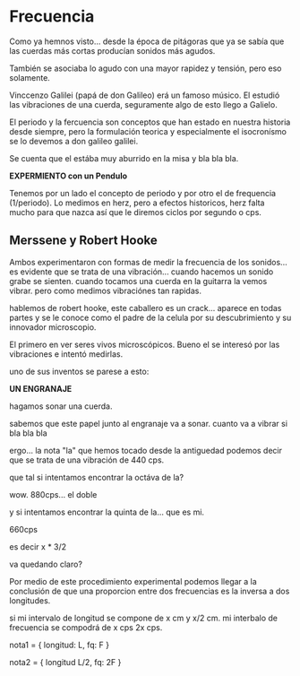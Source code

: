 # Frecuencia

Como ya hemnos visto... desde la época de pitágoras que ya se sabía que las cuerdas más cortas producían sonidos más agudos.

También se asociaba lo agudo con una mayor rapidez y tensión, pero eso solamente.

Vinccenzo Galilei (papá de don Galileo) erá un famoso músico. El estudió las vibraciones de una cuerda, seguramente algo de esto llego a Galielo.

El periodo y la fercuencia son conceptos que han estado en nuestra historia desde siempre, pero la formulación teorica y especialmente el isocronísmo se lo devemos a don galileo galilei.

Se cuenta que el estába muy aburrido en la misa y bla bla bla.


__EXPERMIENTO con un Pendulo__

Tenemos por un lado el concepto de periodo y por otro el de frequencia (1/periodo). Lo medimos en herz, pero a efectos historicos, herz falta mucho para que nazca así que le diremos ciclos por segundo o cps.

## Merssene y Robert Hooke

Ambos experimentaron con formas de medir la frecuencia de los sonidos... es evidente que se trata de una vibración... cuando hacemos un sonido grabe se sienten. cuando tocamos una cuerda en la guitarra la vemos vibrar. pero como medimos vibraciónes tan rapidas.

hablemos de robert hooke, este caballero es un crack... aparece en todas partes y se le conoce como el padre de la celula por su descubrimiento y su innovador microscopio. 

El primero en ver seres vivos microscópicos. Bueno el se interesó por las vibraciones e intentó medirlas.

uno de sus inventos se parese a esto:

__UN ENGRANAJE__

hagamos sonar una cuerda.

sabemos que este papel junto al engranaje va a sonar. cuanto va a vibrar si bla bla bla


ergo... la nota "la" que hemos tocado desde la antiguedad podemos decir que se trata de una vibración de 440 cps.

que tal si intentamos encontrar la octáva de la?

wow. 880cps... el doble

y si intentamos encontrar la quinta de la... que es mi.

660cps

es decir x * 3/2

va quedando claro?

Por medio de este procedimiento experimental podemos llegar a la conclusión de que una proporcion entre dos frecuencias es la inversa a dos longitudes.


si mi intervalo de longitud se compone de  x cm y x/2 cm.
mi interbalo de frecuencia se compodrá de x cps 2x cps.


nota1 =
{
	longitud: L,
	fq: F
}

nota2 =
{
	longitud L/2,
	fq: 2F
}
